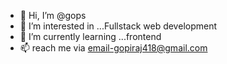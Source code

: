 - 👋 Hi, I’m @gops
- 👀 I’m interested in ...Fullstack web development
- 🌱 I’m currently learning ...frontend
- 📫 reach me via email-gopiraj418@gmail.com

<!---
Itzzzgops/Itzzzgops is a ✨ special ✨ repository because its `README.md` (this file) appears on your GitHub profile.
You can click the Preview link to take a look at your changes.
--->
